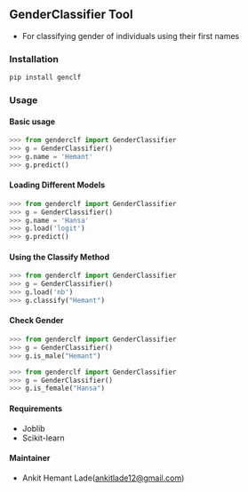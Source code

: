 ## GenderClassifier Tool
+ For classifying gender of individuals using their first names

### Installation
```bash
pip install genclf
```

### Usage
#### Basic usage
```python
>>> from genderclf import GenderClassifier
>>> g = GenderClassifier()
>>> g.name = 'Hemant'
>>> g.predict()
```

#### Loading Different Models
```python
>>> from genderclf import GenderClassifier
>>> g = GenderClassifier()
>>> g.name = 'Hansa'
>>> g.load('logit')
>>> g.predict()
```

#### Using the Classify Method
```python
>>> from genderclf import GenderClassifier
>>> g = GenderClassifier()
>>> g.load('nb')
>>> g.classify("Hemant")
```

#### Check Gender
```python
>>> from genderclf import GenderClassifier
>>> g = GenderClassifier()
>>> g.is_male("Hemant")
```

```python
>>> from genderclf import GenderClassifier
>>> g = GenderClassifier()
>>> g.is_female("Hansa")
```

#### Requirements
+ Joblib
+ Scikit-learn

#### Maintainer
+ Ankit Hemant Lade(ankitlade12@gmail.com)
